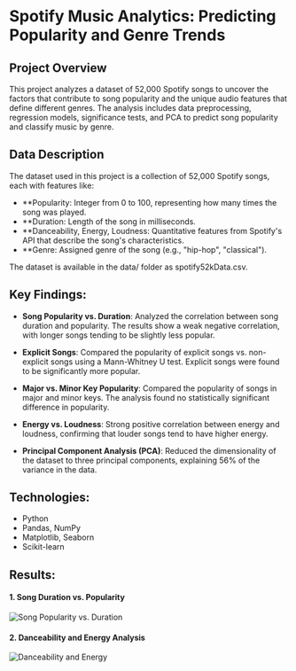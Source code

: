 # Spotify Music Analytics: Predicting Popularity and Genre Trends

## Project Overview
This project analyzes a dataset of 52,000 Spotify songs to uncover the factors that contribute to song popularity and the unique audio features that define different genres. The analysis includes data preprocessing, regression models, significance tests, and PCA to predict song popularity and classify music by genre.

## Data Description 
The dataset used in this project is a collection of 52,000 Spotify songs, each with features like:

- **Popularity: Integer from 0 to 100, representing how many times the song was played.
- **Duration: Length of the song in milliseconds.
- **Danceability, Energy, Loudness: Quantitative features from Spotify's API that describe the song's characteristics.
- **Genre: Assigned genre of the song (e.g., "hip-hop", "classical").

The dataset is available in the data/ folder as spotify52kData.csv.
## Key Findings:
- **Song Popularity vs. Duration**: Analyzed the correlation between song duration and popularity. The results show a weak negative correlation, with longer songs tending to be slightly less popular.

- **Explicit Songs**: Compared the popularity of explicit songs vs. non-explicit songs using a Mann-Whitney U test. Explicit songs were found to be significantly more popular.

- **Major vs. Minor Key Popularity**: Compared the popularity of songs in major and minor keys. The analysis found no statistically significant difference in popularity.

- **Energy vs. Loudness**: Strong positive correlation between energy and loudness, confirming that louder songs tend to have higher energy.

- **Principal Component Analysis (PCA)**: Reduced the dimensionality of the dataset to three principal components, explaining 56% of the variance in the data.


## Technologies:
* Python
* Pandas, NumPy
* Matplotlib, Seaborn
* Scikit-learn

## Results:
#### 1. Song Duration vs. Popularity
![Song Popularity vs. Duration](images/Song_Duration_vs_Popularity.png)

#### 2. Danceability and Energy Analysis
![Danceability and Energy](images/danceability_vs_energy.png)


